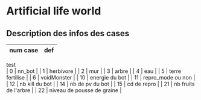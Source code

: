# Artificial life world

## Description des infos des cases
| num case        | def           |
| -------------   |:-------------:|
test                            
| 0 | nn_bot                      |
| 1 | herbivore                   |
| 2 | mur                         |
| 3 | arbre                       |
| 4 | eau                         |
| 5 | terre fertilise             |
| 6 | voidMonster                 |
| 10 | energie du bot             |
| 11 | repro_mode ou non          |
| 12 | nb kill du bot             |
| 14 | nb de pv du bot            |
| 15 | cd de repro                |
| 21 | nb fruits de l'arbre       |
| 22 | niveau de pousse de graine |
